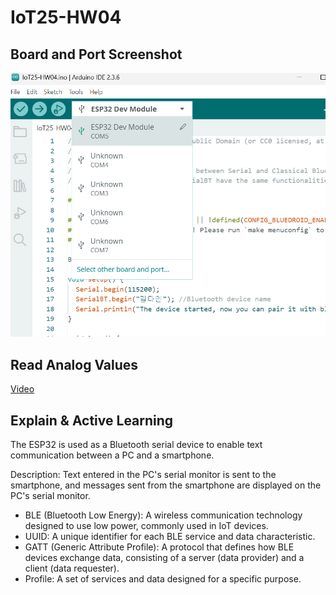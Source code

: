 # IoT25-HW04

## Board and Port Screenshot
![Screenshot](./IoT25-HW04.png)

## Read Analog Values
[Video](https://youtube.com/shorts/_RazB6UPDU0)

## Explain & Active Learning
The ESP32 is used as a Bluetooth serial device to enable text communication between a PC and a smartphone.

Description: Text entered in the PC's serial monitor is sent to the smartphone, and messages sent from the smartphone are displayed on the PC's serial monitor.

- BLE (Bluetooth Low Energy): A wireless communication technology designed to use low power, commonly used in IoT devices.
- UUID: A unique identifier for each BLE service and data characteristic.
- GATT (Generic Attribute Profile): A protocol that defines how BLE devices exchange data, consisting of a server (data provider) and a client (data requester).
- Profile: A set of services and data designed for a specific purpose.

